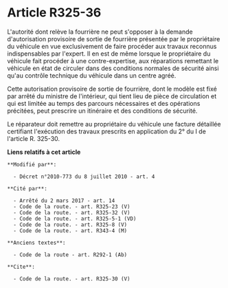# Article R325-36

L'autorité dont relève la fourrière ne peut s'opposer à la demande d'autorisation provisoire de sortie de fourrière présentée
par le propriétaire du véhicule en vue exclusivement de faire procéder aux travaux reconnus indispensables par l'expert. Il
en est de même lorsque le propriétaire du véhicule fait procéder à une contre-expertise, aux réparations remettant le
véhicule en état de circuler dans des conditions normales de sécurité ainsi qu'au contrôle technique du véhicule dans un
centre agréé. 

Cette autorisation provisoire de sortie de fourrière, dont le modèle est fixé par arrêté du ministre de l'intérieur, qui
tient lieu de pièce de circulation et qui est limitée au temps des parcours nécessaires et des opérations précitées, peut
prescrire un itinéraire et des conditions de sécurité. 

Le réparateur doit remettre au propriétaire du véhicule une facture détaillée certifiant l'exécution des travaux prescrits en
application du 2° du I de l'article R. 325-30.

**Liens relatifs à cet article**

	**Modifié par**:

	  - Décret n°2010-773 du 8 juillet 2010 - art. 4

	**Cité par**:

	  - Arrêté du 2 mars 2017 - art. 14
	  - Code de la route. - art. R325-23 (V)
	  - Code de la route. - art. R325-32 (V)
	  - Code de la route. - art. R325-5-1 (VD)
	  - Code de la route. - art. R325-8 (V)
	  - Code de la route. - art. R343-4 (M)

	**Anciens textes**:

	  - Code de la route - art. R292-1 (Ab)

	**Cite**:

	  - Code de la route. - art. R325-30 (V)
